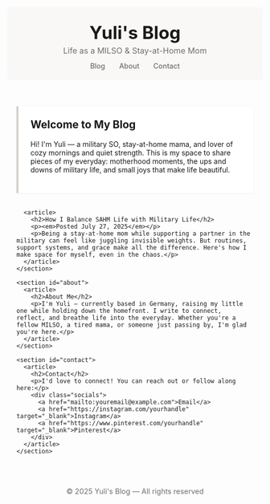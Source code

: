 <!DOCTYPE html>
<html lang="en">
<head>
  <meta charset="UTF-8" />
  <meta name="viewport" content="width=device-width, initial-scale=1.0" />
  <title>Yuli's Blog</title>
  <style>
    :root {
      --bg: #f9f8f6;
      --text: #333;
      --accent: #d4cfc9;
      --link: #6e6e6e;
    }

    body {
      margin: 0;
      font-family: "Helvetica Neue", sans-serif;
      background-color: var(--bg);
      color: var(--text);
      line-height: 1.6;
    }

    header {
      position: sticky;
      top: 0;
      z-index: 10;
      background-color: var(--bg);
      padding: 1.5rem 1rem 1rem;
      box-shadow: 0 2px 6px rgba(0,0,0,0.05);
      text-align: center;
    }

    header h1 {
      font-size: 2.2rem;
      margin: 0.3rem 0;
    }

    header p {
      font-size: 1rem;
      color: var(--link);
      margin: 0.2rem 0 0.8rem;
    }

    nav {
      margin-top: 0.5rem;
    }

    nav a {
      margin: 0 12px;
      text-decoration: none;
      color: var(--link);
      font-weight: 500;
    }

    nav a:hover {
      text-decoration: underline;
    }

    main {
      max-width: 700px;
      margin: 2rem auto;
      padding: 0 1rem;
    }

    article {
      background-color: white;
      padding: 1.5rem;
      margin-bottom: 2rem;
      border-left: 4px solid var(--accent);
      box-shadow: 0 1px 4px rgba(0,0,0,0.05);
    }

    article h2 {
      margin-top: 0;
    }

    footer {
      text-align: center;
      font-size: 0.9rem;
      color: var(--link);
      margin: 4rem 1rem 1rem;
    }

    .socials a {
      margin: 0 0.5rem;
      text-decoration: none;
      color: var(--link);
    }

    @media (max-width: 600px) {
      header h1 {
        font-size: 1.8rem;
      }

      nav a {
        display: inline-block;
        margin: 0.3rem 6px;
      }
    }
  </style>
</head>
<body>
  <header>
    <h1>Yuli's Blog</h1>
    <p>Life as a MILSO & Stay-at-Home Mom</p>
    <nav>
      <a href="#posts">Blog</a>
      <a href="#about">About</a>
      <a href="#contact">Contact</a>
    </nav>
  </header>

  <main>
    <section id="posts">
      <article>
        <h2>Welcome to My Blog</h2>
        <p>Hi! I'm Yuli — a military SO, stay-at-home mama, and lover of cozy mornings and quiet strength. This is my space to share pieces of my everyday: motherhood moments, the ups and downs of military life, and small joys that make life beautiful.</p>
      </article>

      <article>
        <h2>How I Balance SAHM Life with Military Life</h2>
        <p><em>Posted July 27, 2025</em></p>
        <p>Being a stay-at-home mom while supporting a partner in the military can feel like juggling invisible weights. But routines, support systems, and grace make all the difference. Here's how I make space for myself, even in the chaos.</p>
      </article>
    </section>

    <section id="about">
      <article>
        <h2>About Me</h2>
        <p>I'm Yuli — currently based in Germany, raising my little one while holding down the homefront. I write to connect, reflect, and breathe life into the everyday. Whether you're a fellow MILSO, a tired mama, or someone just passing by, I'm glad you're here.</p>
      </article>
    </section>

    <section id="contact">
      <article>
        <h2>Contact</h2>
        <p>I'd love to connect! You can reach out or follow along here:</p>
        <div class="socials">
          <a href="mailto:youremail@example.com">Email</a>
          <a href="https://instagram.com/yourhandle" target="_blank">Instagram</a>
          <a href="https://www.pinterest.com/yourhandle" target="_blank">Pinterest</a>
        </div>
      </article>
    </section>
  </main>

  <footer>
    &copy; 2025 Yuli's Blog — All rights reserved
  </footer>
</body>
</html>